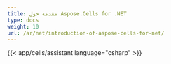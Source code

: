```yaml
---
title: مقدمة حول Aspose.Cells for .NET
type: docs
weight: 10
url: /ar/net/introduction-of-aspose-cells-for-net/
---
```



{{< app/cells/assistant language="csharp" >}}
